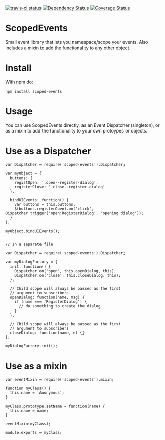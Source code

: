 [![travis-ci status](https://api.travis-ci.org/spencer-leopold/scoped-events.png)](http://travis-ci.org/#!/spencer-leopold/scoped-events/builds)
[![Dependency Status](https://david-dm.org/spencer-leopold/scoped-events.png)](https://david-dm.org/spencer-leopold/scoped-events)
[![Coverage Status](https://coveralls.io/repos/spencer-leopold/scoped-events/badge.svg?branch=master&service=github)](https://coveralls.io/github/spencer-leopold/scoped-events?branch=master)

# ScopedEvents

Small event library that lets you namespace/scope your events. Also includes a mixin to add the functionality to any other object.

# Install

With [npm](http://npmjs.org) do:

```
npm install scoped-events
```

# Usage

You can use ScopedEvents directly, as an Event Dispatcher (singleton), or as a mixin to add the functionality to your own protoypes or objects.

# Use as a Dispatcher

```
var Dispatcher = require('scoped-events').Dispatcher;

var myObject = {
  buttons: {
    registOpen: '.open--register-dialog',
    registerClose: '.close--register-dialog'
  },

  bindUIEvents: function() {
    var buttons = this.buttons;
    $(buttons.registerOpen).on('click', Dispatcher.trigger('open:RegisterDialog', 'opening dialog'));
  }
};

myObject.bindUIEvents();


// In a separate file

var Dispatcher = require('scoped-events').Dispatcher;

var myDialogFactory = {
  init: function() {
    Dispatcher.on('open', this.openDialog, this);
    Dispatcher.on('close', this.closeDialog, this);
  },

  // Child scope will always be passed as the first
  // argument to subscribers
  openDialog: function(name, msg) {
    if (name === 'RegisterDialog') {
      // do something to create the dialog
    }
  },

  // Child scope will always be passed as the first
  // argument to subscribers
  closeDialog: function(name, e) {}
};

myDialogFactory.init();
```

# Use as a mixin

```
var eventMixin = require('scoped-events').mixin;

function myClass() {
  this.name = 'Anonymous';
}

myClass.prototype.setName = function(name) {
  this.name = name;
}

eventMixin(myClass);

module.exports = myClass;
```


